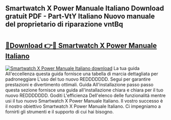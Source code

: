 ## Smartwatch X Power Manuale Italiano Download gratuit PDF - Part-VtY Italiano Nuovo manuale del proprietario di riparazione vntBq

# <h2><a href="http://dfahi5o.blite.top/?on=Smartwatch+X+Power+Manuale+Italiano">🔗Download 👉🔴 Smartwatch X Power Manuale Italiano</a></h2>

[![Smartwatch X Power Manuale Italiano download](https://i.imgur.com/lujVjoI.png)](http://dfahi5o.blite.top/?on=Smartwatch+X+Power+Manuale+Italiano)
La tua guida All'eccellenza questa guida fornisce una tabella di marcia dettagliata per padroneggiare L'uso del tuo nuovo REDDDDDDD. Segui per garantire prestazioni e divertimento ottimali. Guida All'installazione passo passo questa sezione fornisce una guida all'installazione chiara e chiara per il tuo nuovo REDDDDDDD. Goditi L'efficienza Dell'elenco delle funzionalità mentre usi il tuo nuovo Smartwatch X Power Manuale Italiano. Il vostro successo è il nostro obiettivo Smartwatch X Power Manuale Italiano. Ci impegniamo a fornirti gli strumenti e il supporto di cui hai bisogno.

